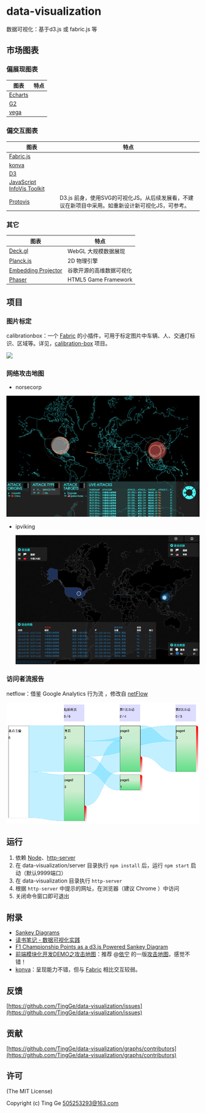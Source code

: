 # data-visualization
数据可视化：基于d3.js 或 fabric.js 等

## 市场图表

### 偏展现图表

| 图表                                       | 特点   |
| ---------------------------------------- | ---- |
| [Echarts](http://echarts.baidu.com/index.html) |      |
| [G2](https://antv.alipay.com/index.html) |      |
| [vega](https://vega.github.io/vega/)     |      |

### 偏交互图表

| 图表                                       | 特点                                       |
| ---------------------------------------- | ---------------------------------------- |
| [Fabric.js](http://fabricjs.com/)        |                                          |
| [konva](http://konvajs.github.io/)       |                                          |
| [D3](https://d3js.org/)                  |                                          |
| [JavaScript InfoVis Toolkit](https://github.com/philogb/jit) |                                          |
| [Protovis](http://mbostock.github.io/protovis/ex/) | D3.js 前身，使用SVG的可视化JS。从后续发展看，不建议在新项目中采用。如重新设计新可视化JS，可参考。 |

### 其它

| 图表                                       | 特点                   |
| ---------------------------------------- | -------------------- |
| [Deck.gl](https://github.com/uber/deck.gl) | WebGL 大规模数据展现        |
| [Planck.js](https://github.com/shakiba/planck.js) | 2D 物理引擎              |
| [Embedding Projector](https://www.tensorflow.org/get_started/embedding_viz) | 谷歌开源的高维数据可视化         |
| [Phaser](https://github.com/photonstorm/phaser) | HTML5 Game Framework |


## 项目

### 图片标定

calibrationbox：一个 [Fabric](http://fabricjs.com/) 的小插件，可用于标定图片中车辆、人、交通灯标识、区域等。详见，[calibration-box](https://github.com/TingGe/calibration-box) 项目。

![](https://github.com/TingGe/calibration-box/raw/master/assets/calibrationbox.png)

### 网络攻击地图

- norsecorp

![](./assets/norsecorp.png)

- ipviking

  ![](./assets/ipviking.png)

### 访问者流报告

netflow：借鉴 Google Analytics 行为流 ，修改自 [netFlow](https://github.com/jdk137/netFlow/)

![](./assets/netflow.png)

## 运行

1. 依赖 [Node](https://nodejs.org/)、[http-server](https://github.com/indexzero/http-server)
2. 在 data-visualization/server 目录执行 `npm install` 后，运行 `npm start` 启动（默认9999端口）
3. 在 data-visualization 目录执行 `http-server`
4. 根据 `http-server` 中提示的网址，在浏览器（建议 Chrome ）中访问
5. 关闭命令窗口即可退出

## 附录

- [Sankey Diagrams](https://bost.ocks.org/mike/sankey/)
- [读书笔记 - 数据可视化实践](http://blog.lyuehh.com/book/2013/05/25/reading-notes-Interactive-Data-Visualization.html)
- [F1 Championship Points as a d3.js Powered Sankey Diagram](https://blog.ouseful.info/2012/05/24/f1-championship-points-as-a-d3-js-powered-sankey-diagram/)
- [前端模块化开发DEMO之攻击地图](http://fuxiaode.cn/blog/2015/12/05/attack-map-with-amd)：推荐 @[依宁](https://github.com/danislyn) 的一版[攻击地图](http://fuxiaode.cn/demo/AttackMap/index.html)，感觉不错！
- [konva](http://konvajs.github.io/)：呈现能力不错，但与  [Fabric](http://fabricjs.com/) 相比交互较弱。

## 反馈

[https://github.com/TingGe/data-visualization/issues](https://github.com/TingGe/data-visualization/issues)

## 贡献

[https://github.com/TingGe/data-visualization/graphs/contributors](https://github.com/TingGe/data-visualization/graphs/contributors)

## 许可

(The MIT License)

Copyright (c)  Ting Ge [505253293@163.com](mailto:505253293@163.com)


